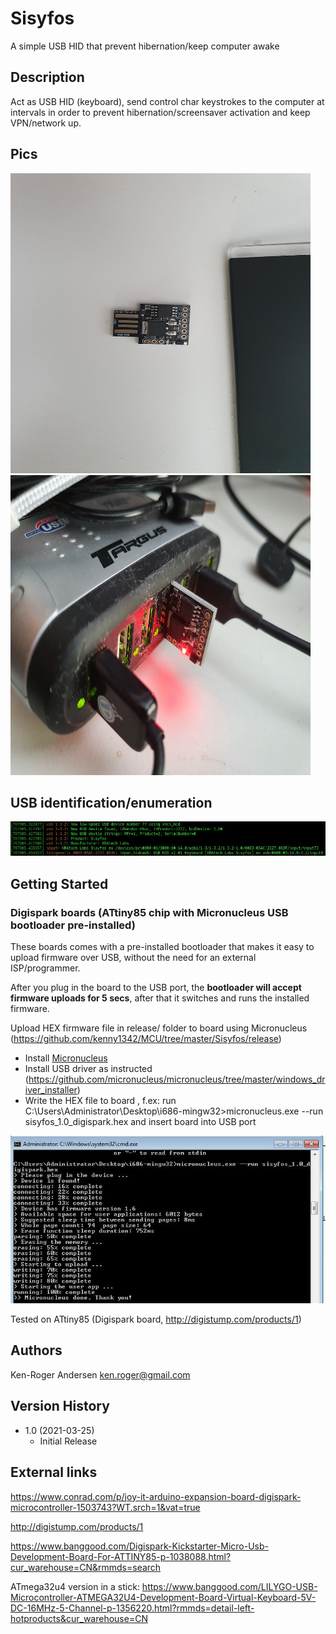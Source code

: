 # Sisyfos

A simple USB HID that prevent hibernation/keep computer awake

## Description

Act as USB HID (keyboard), send control char keystrokes to the computer at intervals
in order to prevent hibernation/screensaver activation and keep VPN/network up.

## Pics

<img src="https://raw.githubusercontent.com/kenny1342/MCU/master/Sisyfos/sisyfos_hw1.jpg" width="480" height="480">

<img src="https://raw.githubusercontent.com/kenny1342/MCU/master/Sisyfos/sisyfos_hw2.jpg" width="480" height="480">

## USB identification/enumeration

<img src="https://raw.githubusercontent.com/kenny1342/MCU/master/Sisyfos/usb_enum.jpg">

## Getting Started 

### Digispark boards (ATtiny85 chip with Micronucleus USB bootloader pre-installed)

These boards comes with a pre-installed bootloader that makes it easy to upload firmware over USB, without the need for an external ISP/programmer.

After you plug in the board to the USB port, the **bootloader will accept firmware uploads for 5 secs**, after that it switches and runs the installed firmware.

Upload HEX firmware file in release/ folder to board using Micronucleus (https://github.com/kenny1342/MCU/tree/master/Sisyfos/release)

- Install [Micronucleus](https://github.com/micronucleus/micronucleus/releases)
- Install USB driver as instructed (https://github.com/micronucleus/micronucleus/tree/master/windows_driver_installer)
- Write the HEX file to board , f.ex: run C:\Users\Administrator\Desktop\i686-mingw32>micronucleus.exe --run sisyfos_1.0_digispark.hex and insert board into USB port

<img src="https://raw.githubusercontent.com/kenny1342/MCU/master/Sisyfos/hexupload.jpg">

Tested on ATtiny85 (Digispark board, <http://digistump.com/products/1>)

## Authors

Ken-Roger Andersen <ken.roger@gmail.com>

## Version History

* 1.0 (2021-03-25)
  * Initial Release

## External links

https://www.conrad.com/p/joy-it-arduino-expansion-board-digispark-microcontroller-1503743?WT.srch=1&vat=true

http://digistump.com/products/1

https://www.banggood.com/Digispark-Kickstarter-Micro-Usb-Development-Board-For-ATTINY85-p-1038088.html?cur_warehouse=CN&rmmds=search

ATmega32u4 version in a stick:
https://www.banggood.com/LILYGO-USB-Microcontroller-ATMEGA32U4-Development-Board-Virtual-Keyboard-5V-DC-16MHz-5-Channel-p-1356220.html?rmmds=detail-left-hotproducts&cur_warehouse=CN